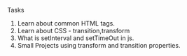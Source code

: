 ﻿Tasks
1. Learn about common HTML tags.
2. Learn about CSS - transition,transform
3. What is setInterval and setTimeOut in js.
4. Small Projects using transform and transition properties.
